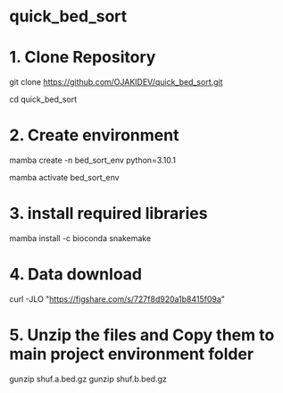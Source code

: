 # quick_bed_sort

# 1.	Clone Repository
git clone https://github.com/OJAKIDEV/quick_bed_sort.git

cd quick_bed_sort

# 2.	Create environment
mamba create -n bed_sort_env python=3.10.1

mamba activate bed_sort_env

# 3.	install required libraries
mamba install -c bioconda snakemake 

# 4.	Data download
curl -JLO "https://figshare.com/s/727f8d920a1b8415f09a"

# 5.	Unzip the files and Copy them to main project environment folder 
gunzip shuf.a.bed.gz
gunzip shuf.b.bed.gz 


